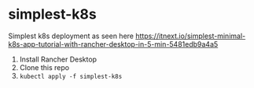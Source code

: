 # simplest-k8s
Simplest k8s deployment as seen here https://itnext.io/simplest-minimal-k8s-app-tutorial-with-rancher-desktop-in-5-min-5481edb9a4a5

1. Install Rancher Desktop 
2. Clone this repo
3. `kubectl apply -f simplest-k8s`
